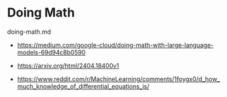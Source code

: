 # Doing Math

doing-math.md

*   https://medium.com/google-cloud/doing-math-with-large-language-models-69d94c8b0590

*   https://arxiv.org/html/2404.18400v1

*   https://www.reddit.com/r/MachineLearning/comments/1foygx0/d_how_much_knowledge_of_differential_equations_is/

